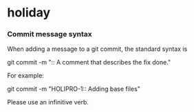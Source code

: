 holiday
=======

### Commit message syntax

When adding a message to a git commit, the standard syntax is

git commit -m "<JIRA ticket number>::  A comment that describes the fix done."

For example:

git commit -m "HOLIPRO-1:: Adding base files"

Please use an infinitive verb.
